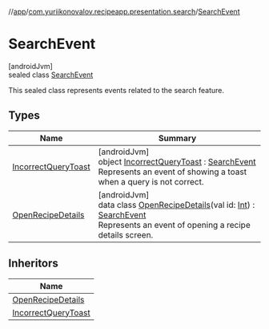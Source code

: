 //[app](../../../index.md)/[com.yuriikonovalov.recipeapp.presentation.search](../index.md)/[SearchEvent](index.md)

# SearchEvent

[androidJvm]\
sealed class [SearchEvent](index.md)

This sealed class represents events related to the search feature.

## Types

| Name | Summary |
|---|---|
| [IncorrectQueryToast](-incorrect-query-toast/index.md) | [androidJvm]<br>object [IncorrectQueryToast](-incorrect-query-toast/index.md) : [SearchEvent](index.md)<br>Represents an event of showing a toast when a query is not correct. |
| [OpenRecipeDetails](-open-recipe-details/index.md) | [androidJvm]<br>data class [OpenRecipeDetails](-open-recipe-details/index.md)(val id: [Int](https://kotlinlang.org/api/latest/jvm/stdlib/kotlin/-int/index.html)) : [SearchEvent](index.md)<br>Represents an event of opening a recipe details screen. |

## Inheritors

| Name |
|---|
| [OpenRecipeDetails](-open-recipe-details/index.md) |
| [IncorrectQueryToast](-incorrect-query-toast/index.md) |
